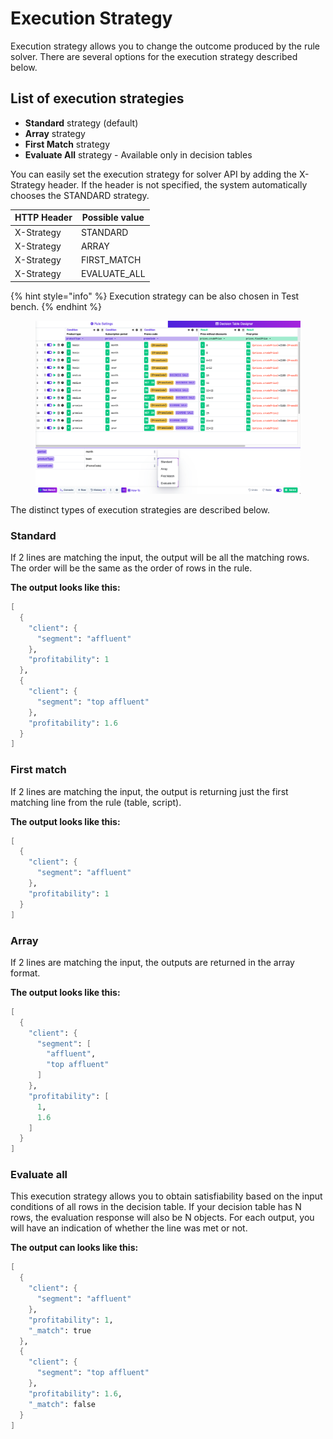 # Execution Strategy

Execution strategy allows you to change the outcome produced by the rule solver. There are several options for the execution strategy described below.

## List of execution strategies

* **Standard** strategy (default)
* **Array** strategy
* **First Match** strategy
* **Evaluate All** strategy - Available only in decision tables

You can easily set the execution strategy for solver API by adding the X-Strategy header. If the header is not specified, the system automatically chooses the STANDARD strategy.

| HTTP Header | Possible value |
| ----------- | -------------- |
| X-Strategy  | STANDARD       |
| X-Strategy  | ARRAY          |
| X-Strategy  | FIRST\_MATCH   |
| X-Strategy  | EVALUATE\_ALL  |



{% hint style="info" %}
Execution strategy can be also chosen in Test bench.
{% endhint %}

<figure><img src="../../.gitbook/assets/image (3) (3).png" alt=""><figcaption></figcaption></figure>

The distinct types of execution strategies are described below.

### Standard

If 2 lines are matching the input, the output will be all the matching rows. The order will be the same as the order of rows in the rule.

**The output looks like this:**

```scheme
[
  {
    "client": {
      "segment": "affluent"
    },
    "profitability": 1
  },
  {
    "client": {
      "segment": "top affluent"
    },
    "profitability": 1.6
  }
]
```

### First match

If 2 lines are matching the input, the output is returning just the first matching line from the rule (table, script).

**The output looks like this:**

```scheme
[
  {
    "client": {
      "segment": "affluent"
    },
    "profitability": 1
  }
]
```

### Array

If 2 lines are matching the input, the outputs are returned in the array format.

**The output looks like this:**

```scheme
[
  {
    "client": {
      "segment": [
        "affluent",
        "top affluent"
      ]
    },
    "profitability": [
      1,
      1.6
    ]
  }
]
```

### Evaluate all

This execution strategy allows you to obtain satisfiability based on the input conditions of all rows in the decision table. If your decision table has N rows, the evaluation response will also be N objects. For each output, you will have an indication of whether the line was met or not.

**The output can looks like this:**

```scheme
[
  {
    "client": {
      "segment": "affluent"
    },
    "profitability": 1,
    "_match": true
  },
  {
    "client": {
      "segment": "top affluent"
    },
    "profitability": 1.6,
    "_match": false
  }
]
```
